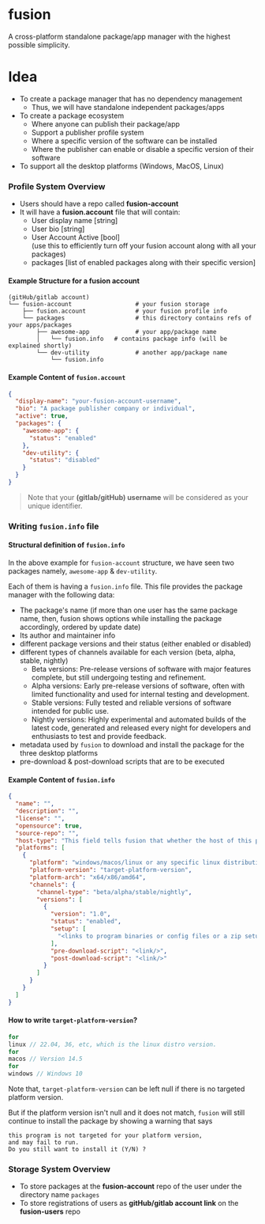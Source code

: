 
# fusion

A cross-platform standalone package/app manager with the highest possible simplicity.

# Idea

- To create a package manager that has no dependency management
    - Thus, we will have standalone independent packages/apps
- To create a package ecosystem
    - Where anyone can publish their package/app
    - Support a publisher profile system
    - Where a specific version of the software can be installed
    - Where the publisher can enable or disable a specific version of their software
- To support all the desktop platforms (Windows, MacOS, Linux)

### Profile System Overview

- Users should have a repo called **fusion-account**
- It will have a **fusion.account** file that will contain:
    - User display name [string]
    - User bio [string]
    - User Account Active [bool]
      <br> (use this to efficiently turn off your fusion account along with all your packages)
    - packages [list of enabled packages along with their specific version]

#### Example Structure for a fusion account

```shell
(gitHub/gitlab account)
└── fusion-account                  # your fusion storage
    ├── fusion.account              # your fusion profile info
    └── packages                    # this directory contains refs of your apps/packages
        ├── awesome-app             # your app/package name
        │   └── fusion.info   # contains package info (will be explained shortly)
        └── dev-utility             # another app/package name
            └── fusion.info                                                             
```

#### Example Content of `fusion.account`

```json
{
  "display-name": "your-fusion-account-username",
  "bio": "A package publisher company or individual",
  "active": true,
  "packages": {
    "awesome-app": {
      "status": "enabled"
    },
    "dev-utility": {
      "status": "disabled"
    }
  }
}
```

> Note that your **(gitlab/gitHub) username** will be considered as your unique identifier.

### Writing `fusion.info` file

#### Structural definition of `fusion.info`

In the above example for `fusion-account` structure, we have seen two packages namely, `awesome-app` & `dev-utility`.

Each of them is having a `fusion.info` file.
This file provides the package manager with the following data:

- The package's name (if more than one user has the same package name, then, fusion shows options while installing the
  package accordingly, ordered by update date)
- Its author and maintainer info
- different package versions and their status (either enabled or disabled)
- different types of channels available for each version (beta, alpha, stable, nightly)
    - Beta versions: Pre-release versions of software with major features complete, but still undergoing testing and
      refinement.
    - Alpha versions: Early pre-release versions of software, often with limited functionality and used for internal
      testing and development.
    - Stable versions: Fully tested and reliable versions of software intended for public use.
    - Nightly versions: Highly experimental and automated builds of the latest code, generated and released every night
      for developers and enthusiasts to test and provide feedback.
- metadata used by `fusion` to download and install the package for the three desktop platforms
- pre-download & post-download scripts that are to be executed

#### Example Content of `fusion.info`

```json
{
  "name": "",
  "description": "",
  "license": "",
  "opensource": true,
  "source-repo": "",
  "host-type": "This field tells fusion that whether the host of this package is its \"author\" or \"maintainer\"",
  "platforms": [
    {
      "platform": "windows/macos/linux or any specific linux distribution, just make sure the name you provide must match the one given at /etc/os-release of your target linux distribution",
      "platform-version": "target-platform-version",
      "platform-arch": "x64/x86/amd64",
      "channels": {
        "channel-type": "beta/alpha/stable/nightly",
        "versions": [
          {
            "version": "1.0",
            "status": "enabled",
            "setup": [
              "<links to program binaries or config files or a zip setup/>"
            ],
            "pre-download-script": "<link/>",
            "post-download-script": "<link/>"
          }
        ]
      }
    }
  ]
}
```

#### How to write `target-platform-version`?

```groovy
for
linux // 22.04, 36, etc, which is the linux distro version.
for
macos // Version 14.5
for
windows // Windows 10
```

Note that, `target-platform-version` can be left null if there is no targeted platform version.

But if the platform version isn't null and it does not match, `fusion` will still continue to install the package by
showing a warning that says

```text
this program is not targeted for your platform version, 
and may fail to run.
Do you still want to install it (Y/N) ?
```

### Storage System Overview

- To store packages at the **fusion-account** repo of the user under the directory name `packages`
- To store registrations of users as **gitHub/gitlab account link** on the **fusion-users** repo

